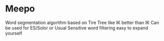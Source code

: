 # Meepo
Word segmentation algorithm based on Tire Tree
like IK  better than IK 
Can be used for ES/Solor   or   Usual  Sensitive word filtering 
easy to expand yourself 

